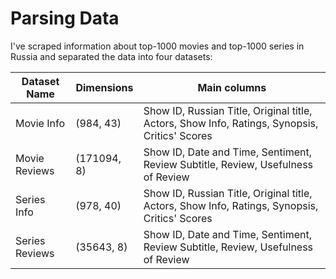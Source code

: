 # Parsing Data

I've scraped information about top-1000 movies and top-1000 series in Russia and separated the data into four datasets:

| Dataset Name  | Dimensions    |  Main columns|
| ------------- | ------------- |------------- |
| Movie Info  | (984, 43)  |Show ID, Russian Title, Original title, Actors, Show Info, Ratings, Synopsis, Critics' Scores  |
| Movie Reviews  | (171094, 8)  |Show ID, Date and Time, Sentiment, Review Subtitle, Review, Usefulness of Review  |
| Series Info  | (978, 40)  |Show ID, Russian Title, Original title, Actors, Show Info, Ratings, Synopsis, Critics' Scores  |
| Series Reviews  | (35643, 8)  |Show ID, Date and Time, Sentiment, Review Subtitle, Review, Usefulness of Review  |
